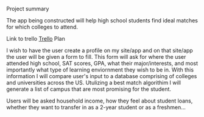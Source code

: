 
Project summary

The app being constructed will help high school students find ideal matches for which colleges to attend.

Link to trello
[Trello](https://trello.com/b/so6qMOzy/project2)
Plan

I wish to have the user create a profile on my site/app and on that site/app the user will be given a form to fill. This form will ask for where the user attended high school, SAT scores, GPA, what their major/interests, and most importantly what type of learning enviornment they wish to be in. With this information I will compare user's input to a database comprising of colleges and universities across the US. Utulizing a best match algorithim I will generate a list of campus that are most promising for the student.




Users will be asked household income, how they feel about student loans, whether they want to transfer in as a 2-year student or as a freshmen...


